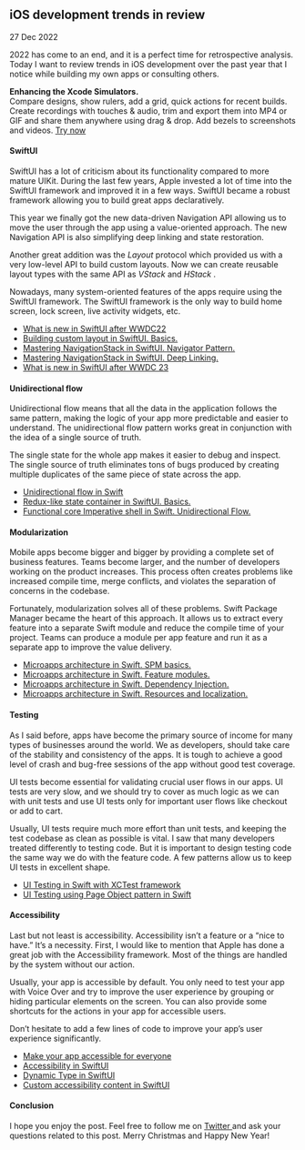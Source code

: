 ##  iOS development trends in review

27 Dec 2022

2022 has come to an end, and it is a perfect time for retrospective analysis.
Today I want to review trends in iOS development over the past year that I
notice while building my own apps or consulting others.

**Enhancing the Xcode Simulators.**  
Compare designs, show rulers, add a grid, quick actions for recent builds.
Create recordings with touches & audio, trim and export them into MP4 or GIF
and share them anywhere using drag & drop. Add bezels to screenshots and
videos. [ Try now ](https://gumroad.com/a/931293139/ftvbh)

####  SwiftUI

SwiftUI has a lot of criticism about its functionality compared to more mature
UIKit. During the last few years, Apple invested a lot of time into the
SwiftUI framework and improved it in a few ways. SwiftUI became a robust
framework allowing you to build great apps declaratively.

This year we finally got the new data-driven Navigation API allowing us to
move the user through the app using a value-oriented approach. The new
Navigation API is also simplifying deep linking and state restoration.

Another great addition was the _Layout_ protocol which provided us with a very
low-level API to build custom layouts. Now we can create reusable layout types
with the same API as _VStack_ and _HStack_ .

Nowadays, many system-oriented features of the apps require using the SwiftUI
framework. The SwiftUI framework is the only way to build home screen, lock
screen, live activity widgets, etc.

  * [ What is new in SwiftUI after WWDC22 ](/2022/06/07/what-is-new-in-swiftui-after-wwdc22/)
  * [ Building custom layout in SwiftUI. Basics. ](/2022/11/16/building-custom-layout-in-swiftui-basics/)
  * [ Mastering NavigationStack in SwiftUI. Navigator Pattern. ](/2022/06/15/mastering-navigationstack-in-swiftui-navigator-pattern/)
  * [ Mastering NavigationStack in SwiftUI. Deep Linking. ](/2022/06/21/mastering-navigationstack-in-swiftui-deep-linking/)
  * [ What is new in SwiftUI after WWDC 23 ](/2023/06/06/what-is-new-in-swiftui-after-wwdc23/)

####  Unidirectional flow

Unidirectional flow means that all the data in the application follows the
same pattern, making the logic of your app more predictable and easier to
understand. The unidirectional flow pattern works great in conjunction with
the idea of a single source of truth.

The single state for the whole app makes it easier to debug and inspect. The
single source of truth eliminates tons of bugs produced by creating multiple
duplicates of the same piece of state across the app.

  * [ Unidirectional flow in Swift ](/2023/07/11/unidirectional-flow-in-swift/)
  * [ Redux-like state container in SwiftUI. Basics. ](/2019/09/18/redux-like-state-container-in-swiftui/)
  * [ Functional core Imperative shell in Swift. Unidirectional Flow. ](/2022/03/16/functional-core-imperative-shell-in-swift-unidirectional-flow/)

####  Modularization

Mobile apps become bigger and bigger by providing a complete set of business
features. Teams become larger, and the number of developers working on the
product increases. This process often creates problems like increased compile
time, merge conflicts, and violates the separation of concerns in the
codebase.

Fortunately, modularization solves all of these problems. Swift Package
Manager became the heart of this approach. It allows us to extract every
feature into a separate Swift module and reduce the compile time of your
project. Teams can produce a module per app feature and run it as a separate
app to improve the value delivery.

  * [ Microapps architecture in Swift. SPM basics. ](/2022/01/12/microapps-architecture-in-swift-spm-basics/)
  * [ Microapps architecture in Swift. Feature modules. ](/2022/01/19/microapps-architecture-in-swift-feature-modules/)
  * [ Microapps architecture in Swift. Dependency Injection. ](/2022/02/02/microapps-architecture-in-swift-dependency-injection/)
  * [ Microapps architecture in Swift. Resources and localization. ](/2022/01/26/microapps-architecture-in-swift-resources-and-localization/)

####  Testing

As I said before, apps have become the primary source of income for many types
of businesses around the world. We as developers, should take care of the
stability and consistency of the apps. It is tough to achieve a good level of
crash and bug-free sessions of the app without good test coverage.

UI tests become essential for validating crucial user flows in our apps. UI
tests are very slow, and we should try to cover as much logic as we can with
unit tests and use UI tests only for important user flows like checkout or add
to cart.

Usually, UI tests require much more effort than unit tests, and keeping the
test codebase as clean as possible is vital. I saw that many developers
treated differently to testing code. But it is important to design testing
code the same way we do with the feature code. A few patterns allow us to keep
UI tests in excellent shape.

  * [ UI Testing in Swift with XCTest framework ](/2021/03/18/ui-testing-in-swift-with-xctest-framework/)
  * [ UI Testing using Page Object pattern in Swift ](/2021/03/24/ui-testing-using-page-object-pattern-in-swift/)

####  Accessibility

Last but not least is accessibility. Accessibility isn’t a feature or a “nice
to have.” It’s a necessity. First, I would like to mention that Apple has done
a great job with the Accessibility framework. Most of the things are handled
by the system without our action.

Usually, your app is accessible by default. You only need to test your app
with Voice Over and try to improve the user experience by grouping or hiding
particular elements on the screen. You can also provide some shortcuts for the
actions in your app for accessible users.

Don’t hesitate to add a few lines of code to improve your app’s user
experience significantly.

  * [ Make your app accessible for everyone ](/2018/07/09/make-your-app-accessible-for-everyone/)
  * [ Accessibility in SwiftUI ](/2019/09/10/accessibility-in-swiftui/)
  * [ Dynamic Type in SwiftUI ](/2019/10/09/dynamic-type-in-swiftui/)
  * [ Custom accessibility content in SwiftUI ](/2021/10/06/custom-accessibility-content-in-swiftui/)

####  Conclusion

I hope you enjoy the post. Feel free to follow me on [ Twitter
](https://twitter.com/mecid) and ask your questions related to this post.
Merry Christmas and Happy New Year!

